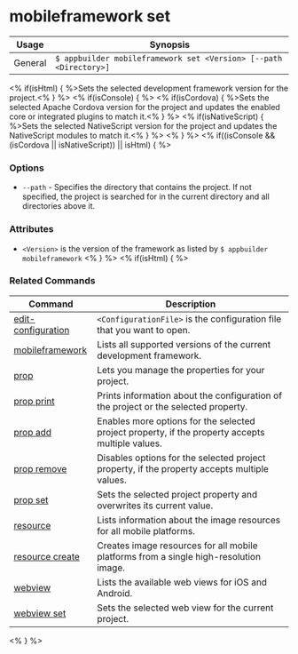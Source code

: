 mobileframework set
==========

Usage | Synopsis
------|-------
General | `$ appbuilder mobileframework set <Version> [--path <Directory>]`

<% if(isHtml) { %>Sets the selected development framework version for the project.<% } %>
<% if(isConsole) { %>
<% if(isCordova) { %>Sets the selected Apache Cordova version for the project and updates the enabled core or integrated plugins to match it.<% } %>
<% if(isNativeScript)  { %>Sets the selected NativeScript version for the project and updates the NativeScript modules to match it.<% } %>
<% } %>
<% if((isConsole && (isCordova || isNativeScript)) || isHtml) { %>
### Options
* `--path` - Specifies the directory that contains the project. If not specified, the project is searched for in the current directory and all directories above it.

### Attributes
* `<Version>` is the version of the framework as listed by `$ appbuilder mobileframework`
<% } %>
<% if(isHtml) { %> 
### Related Commands

Command | Description
----------|----------
[edit-configuration](edit-configuration.html) | `<ConfigurationFile>` is the configuration file that you want to open.
[mobileframework](mobileframework.html) | Lists all supported versions of the current development framework.
[prop](prop.html) | Lets you manage the properties for your project.
[prop print](prop-print.html) | Prints information about the configuration of the project or the selected property.
[prop add](prop-add.html) | Enables more options for the selected project property, if the property accepts multiple values.
[prop remove](prop-remove.html) | Disables options for the selected project property, if the property accepts multiple values.
[prop set](prop-set.html) | Sets the selected project property and overwrites its current value.
[resource](resource.html) | Lists information about the image resources for all mobile platforms.
[resource create](resource-create.html) | Creates image resources for all mobile platforms from a single high-resolution image.
[webview](webview.html) | Lists the available web views for iOS and Android.
[webview set](webview-set.html) | Sets the selected web view for the current project.
<% } %>
